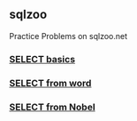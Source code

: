 ## sqlzoo
Practice Problems on sqlzoo.net

### [SELECT basics](https://github.com/qli22/sqlzoo/blob/master/SELECT.md)
### [SELECT from word](https://github.com/qli22/sqlzoo/blob/master/SELECT_from_world.md)
### [SELECT from Nobel](https://github.com/qli22/sqlzoo/blob/master/SELECT_from_Nobel.md)
